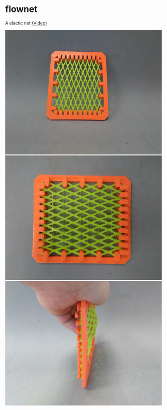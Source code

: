 # flownet
A elactic net [(Video)](https://youtu.be/s7v0kya-QBY)

<p align="center">
<img src="doc/0.jpg" height="400">
<img src="doc/1.jpg" height="400">
<img src="doc/2.jpg" height="400">
</p>

